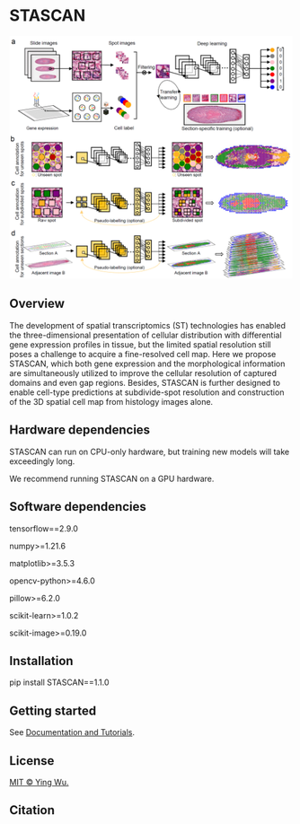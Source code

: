 # STASCAN
![](./STASCAN_overview.png)


## Overview
The development of spatial transcriptomics (ST) technologies has enabled the three-dimensional presentation of cellular distribution with differential gene expression profiles in tissue, but the limited spatial resolution still poses a challenge to acquire a fine-resolved cell map. Here we propose STASCAN, which both gene expression and the morphological information are simultaneously utilized to improve the cellular resolution of captured domains and even gap regions. Besides, STASCAN is further designed to enable cell-type predictions at subdivide-spot resolution and construction of the 3D spatial cell map from histology images alone. 


## Hardware dependencies
STASCAN can run on CPU-only hardware, but training new models will take exceedingly long.

We recommend running STASCAN on a GPU hardware.


## Software dependencies
tensorflow==2.9.0

numpy>=1.21.6

matplotlib>=3.5.3

opencv-python>=4.6.0

pillow>=6.2.0

scikit-learn>=1.0.2

scikit-image>=0.19.0


## Installation
pip install STASCAN==1.1.0


## Getting started

See [Documentation and Tutorials](https://stascan-tutorial.readthedocs.io/en/latest/).


## License
[MIT © Ying Wu.](./LICENSE.txt)


## Citation